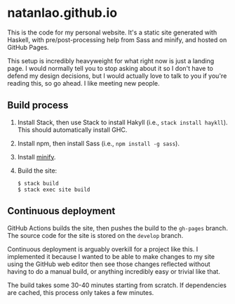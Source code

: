 <!-- vim: set ft=markdown textwidth=80: -->
# natanlao.github.io

This is the code for my personal website. It's a static site generated with
Haskell, with pre/post-processing help from Sass and minify, and hosted on
GitHub Pages.

This setup is incredibly heavyweight for what right now is just a landing page.
I would normally tell you to stop asking about it so I don't have to defend my
design decisions, but I would actually love to talk to you if you're reading
this, so go ahead. I like meeting new people.

## Build process

1. Install Stack, then use Stack to install Hakyll (i.e., `stack install
   haykll`). This should automatically install GHC.
1. Install npm, then install Sass (i.e., `npm install -g sass`).
1. Install [minify][install-minify].
1. Build the site:

       $ stack build
       $ stack exec site build

  [install-minify]: https://github.com/tdewolff/minify/tree/master/cmd/minify#installation

## Continuous deployment

GitHub Actions builds the site, then pushes the build to the `gh-pages` branch.
The source code for the site is stored on the `develop` branch.

Continuous deployment is arguably overkill for a project like this. I
implemented it because I wanted to be able to make changes to my site using the
GitHub web editor then see those changes reflected without having to do a manual
build, or anything incredibly easy or trivial like that.

The build takes some 30-40 minutes starting from scratch. If dependencies are
cached, this process only takes a few minutes.

